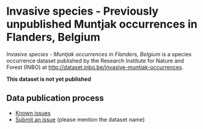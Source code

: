 # Invasive species - Previously unpublished Muntjak occurrences in Flanders, Belgium

*Invasive species - Muntjak occurrences in Flanders, Belgium* is a species occurrence dataset published by the Research Institute for Nature and Forest (INBO) at http://dataset.inbo.be/invasive-muntjak-occurrences.

**This dataset is not yet published**

## Data publication process

* [Known issues](https://github.com/inbo/data-publication/labels/invasive-other-occurrences)
* [Submit an issue](https://github.com/inbo/data-publication/issues/new) (please mention the dataset name)

